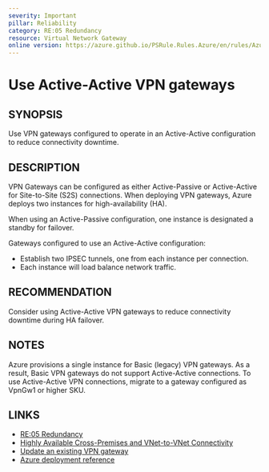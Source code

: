 ```yaml
---
severity: Important
pillar: Reliability
category: RE:05 Redundancy
resource: Virtual Network Gateway
online version: https://azure.github.io/PSRule.Rules.Azure/en/rules/Azure.VNG.VPNActiveActive/
---
```


# Use Active-Active VPN gateways

## SYNOPSIS

Use VPN gateways configured to operate in an Active-Active configuration to reduce connectivity downtime.

## DESCRIPTION

VPN Gateways can be configured as either Active-Passive or Active-Active for Site-to-Site (S2S) connections.
When deploying VPN gateways, Azure deploys two instances for high-availability (HA).

When using an Active-Passive configuration, one instance is designated a standby for failover.

Gateways configured to use an Active-Active configuration:

- Establish two IPSEC tunnels, one from each instance per connection.
- Each instance will load balance network traffic.

## RECOMMENDATION

Consider using Active-Active VPN gateways to reduce connectivity downtime during HA failover.

## NOTES

Azure provisions a single instance for Basic (legacy) VPN gateways.
As a result, Basic VPN gateways do not support Active-Active connections.
To use Active-Active VPN connections, migrate to a gateway configured as VpnGw1 or higher SKU.

## LINKS

- [RE:05 Redundancy](https://learn.microsoft.com/azure/well-architected/reliability/redundancy)
- [Highly Available Cross-Premises and VNet-to-VNet Connectivity](https://learn.microsoft.com/azure/vpn-gateway/vpn-gateway-highlyavailable)
- [Update an existing VPN gateway](https://learn.microsoft.com/azure/vpn-gateway/vpn-gateway-activeactive-rm-powershell#update-an-existing-vpn-gateway)
- [Azure deployment reference](https://learn.microsoft.com/azure/templates/microsoft.network/virtualnetworkgateways)
